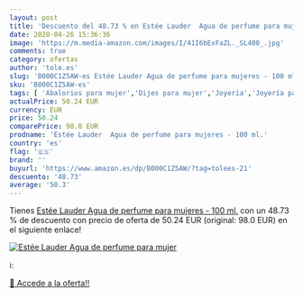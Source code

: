 ```yaml
---
layout: post
title: 'Descuento del 48.73 % en Estée Lauder  Agua de perfume para mujer'
date: 2020-04-26 15:36:36
image: 'https://m.media-amazon.com/images/I/41I6bExFaZL._SL400_.jpg'
comments: true
category: ofertas
author: 'tole.es'
slug: 'B000C1Z5AW-es Estée Lauder Agua de perfume para mujeres - 100 ml.'
sku: 'B000C1Z5AW-es'
tags: [ 'Abalorios para mujer','Dijes para mujer','Joyería','Joyería para mujer','agua','de','perfume', ]
actualPrice: 50.24 EUR
currency: EUR
price: 50.24
comparePrice: 98.0 EUR
prodname: 'Estée Lauder  Agua de perfume para mujeres - 100 ml.'
country: 'es'
flag: '🇪🇸'
brand: ''
buyurl: 'https://www.amazon.es/dp/B000C1Z5AW/?tag=tolees-21'
descuento: '48.73'
average: '50.3'
---
```


Tienes [Estée Lauder  Agua de perfume para mujeres - 100 ml.](https://www.amazon.es/dp/B000C1Z5AW/?tag=tolees-21) con un 48.73 % de descuento con precio de oferta de 50.24 EUR (original: 98.0 EUR) en el siguiente enlace!

[![Estée Lauder  Agua de perfume para mujer](https://m.media-amazon.com/images/I/41I6bExFaZL._SL400_.jpg)](https://www.amazon.es/dp/B000C1Z5AW/?tag=tolees-21)

ℹ️:


[🛒 Accede a la oferta!!](https://www.amazon.es/dp/B000C1Z5AW/?tag=tolees-21)
